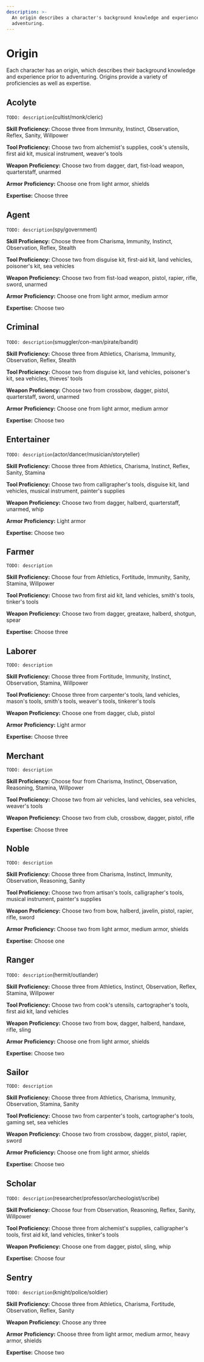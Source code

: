```yaml
---
description: >-
  An origin describes a character's background knowledge and experience prior to
  adventuring.
---
```


# Origin

Each character has an origin, which describes their background knowledge and experience prior to adventuring. Origins provide a variety of proficiencies as well as expertise.

## Acolyte

`TODO: description`\(cultist/monk/cleric\)

**Skill Proficiency:** Choose three from Immunity, Instinct, Observation, Reflex, Sanity, Willpower

**Tool Proficiency:** Choose two from alchemist's supplies, cook's utensils, first aid kit, musical instrument, weaver's tools

**Weapon Proficiency:** Choose two from dagger, dart, fist-load weapon, quarterstaff, unarmed

**Armor Proficiency:** Choose one from light armor, shields

**Expertise:** Choose three

## Agent

`TODO: description`\(spy/government\)

**Skill Proficiency:** Choose three from Charisma, Immunity, Instinct, Observation, Reflex, Stealth

**Tool Proficiency:** Choose two from disguise kit, first-aid kit, land vehicles, poisoner's kit, sea vehicles

**Weapon Proficiency:** Choose two from fist-load weapon, pistol, rapier, rifle, sword, unarmed

**Armor Proficiency:** Choose one from light armor, medium armor

**Expertise:** Choose two

## Criminal

`TODO: description`\(smuggler/con-man/pirate/bandit\)

**Skill Proficiency:** Choose three from Athletics, Charisma, Immunity, Observation, Reflex, Stealth

**Tool Proficiency:** Choose two from disguise kit, land vehicles, poisoner's kit, sea vehicles, thieves' tools

**Weapon Proficiency:** Choose two from crossbow, dagger, pistol, quarterstaff, sword, unarmed

**Armor Proficiency:** Choose one from light armor, medium armor

**Expertise:** Choose two

## Entertainer

`TODO: description`\(actor/dancer/musician/storyteller\)

**Skill Proficiency:** Choose three from Athletics, Charisma, Instinct, Reflex, Sanity, Stamina

**Tool Proficiency:** Choose two from calligrapher's tools, disguise kit, land vehicles, musical instrument, painter's supplies

**Weapon Proficiency:** Choose two from dagger, halberd, quarterstaff, unarmed, whip

**Armor Proficiency:** Light armor

**Expertise:** Choose two

## Farmer

`TODO: description`

**Skill Proficiency:** Choose four from Athletics, Fortitude, Immunity, Sanity, Stamina, Willpower

**Tool Proficiency:** Choose two from first aid kit, land vehicles, smith's tools, tinker's tools

**Weapon Proficiency:** Choose two from dagger, greataxe, halberd, shotgun, spear

**Expertise:** Choose three

## Laborer

`TODO: description`

**Skill Proficiency:** Choose three from Fortitude, Immunity, Instinct, Observation, Stamina, Willpower

**Tool Proficiency:** Choose three from carpenter's tools, land vehicles, mason's tools, smith's tools, weaver's tools, tinkerer's tools

**Weapon Proficiency:** Choose one from dagger, club, pistol

**Armor Proficiency:** Light armor

**Expertise:** Choose three

## Merchant

`TODO: description`

**Skill Proficiency:** Choose four from Charisma, Instinct, Observation, Reasoning, Stamina, Willpower

**Tool Proficiency:** Choose two from air vehicles, land vehicles, sea vehicles, weaver's tools

**Weapon Proficiency:** Choose two from club, crossbow, dagger, pistol, rifle

**Expertise:** Choose three

## Noble

`TODO: description`

**Skill Proficiency:** Choose three from Charisma, Instinct, Immunity, Observation, Reasoning, Sanity

**Tool Proficiency:** Choose two from artisan's tools, calligrapher's tools, musical instrument, painter's supplies

**Weapon Proficiency:** Choose two from bow, halberd, javelin, pistol, rapier, rifle, sword

**Armor Proficiency:** Choose two from light armor, medium armor, shields

**Expertise:** Choose one

## Ranger

`TODO: description`\(hermit/outlander\)

**Skill Proficiency:** Choose three from Athletics, Instinct, Observation, Reflex, Stamina, Willpower

**Tool Proficiency:** Choose two from cook's utensils, cartographer's tools, first aid kit, land vehicles

**Weapon Proficiency:** Choose two from bow, dagger, halberd, handaxe, rifle, sling

**Armor Proficiency:** Choose one from light armor, shields

**Expertise:** Choose two

## Sailor

`TODO: description`

**Skill Proficiency:** Choose three from Athletics, Charisma, Immunity, Observation, Stamina, Sanity

**Tool Proficiency:** Choose two from carpenter's tools, cartographer's tools, gaming set, sea vehicles

**Weapon Proficiency:** Choose two from crossbow, dagger, pistol, rapier, sword

**Armor Proficiency:** Choose one from light armor, shields

**Expertise:** Choose two

## Scholar

`TODO: description`\(researcher/professor/archeologist/scribe\)

**Skill Proficiency:** Choose four from Observation, Reasoning, Reflex, Sanity, Willpower

**Tool Proficiency:** Choose three from alchemist's supplies, calligrapher's tools, first aid kit, land vehicles, tinker's tools

**Weapon Proficiency:** Choose one from dagger, pistol, sling, whip

**Expertise:** Choose four

## Sentry

`TODO: description`\(knight/police/soldier\)

**Skill Proficiency:** Choose three from Athletics, Charisma, Fortitude, Observation, Reflex, Sanity

**Weapon Proficiency:** Choose any three

**Armor Proficiency:** Choose three from light armor, medium armor, heavy armor, shields

**Expertise:** Choose two

